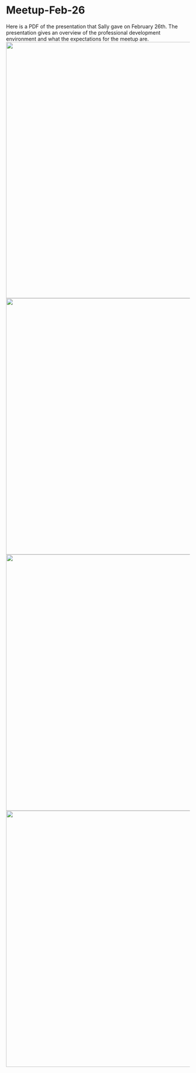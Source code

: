 # Meetup-Feb-26
Here is a PDF of the presentation that Sally gave on February 26th. The presentation gives an overview of the professional development environment and what the expectations for the meetup are.
<img height = 700 src = "https://cloud.githubusercontent.com/assets/17933997/13888168/f47fcafc-ed0d-11e5-9c88-15d7c5717ac0.jpg" />
<img height = 700 src = "https://cloud.githubusercontent.com/assets/17933997/13931534/c6a10590-ef71-11e5-8bcf-d35700e0b30c.jpg" />
<img height = 700 src = "https://cloud.githubusercontent.com/assets/17933997/13931536/cabcc43e-ef71-11e5-9ed6-212a3e395932.jpg" />
<img height = 700 src = "" />
